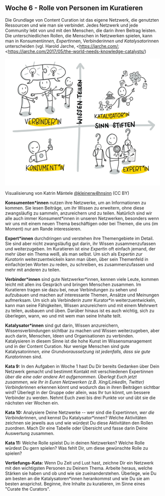 ## Woche 6 - Rolle von Personen im Kuratieren

Die Grundlage von Content Curation ist das eigene Netzwerk, die genutzten Ressourcen und wie man sie verbindet. Jedes Netzwerk und jede Community lebt von und mit den Menschen, die darin ihren Beitrag leisten. Die unterschiedlichen Rollen, die Menschen in Netzwerken spielen, kann man in Konsument*innen, Expert*innen, Verbinder*innen und Katalysator*innen unterscheiden (vgl. Harold Jarche, <https://jarche.com/; <https://jarche.com/2017/05/the-world-needs-knowledge-catalysts/)

 ![Ein Bild, das Text enthält. Automatisch generierte Beschreibung](./images/image10.jpeg)

 Visualisierung von Katrin Mäntele [\@kleinerw4hnsinn](https://twitter.com/kleinerw4hnsinn) (CC BY)

 **Konsumenten*innen**
nutzen ihre Netzwerke, um an Informationen zu kommen. Sie lesen Beiträge, um ihr Wissen zu erweitern, ohne diese zwangsläufig zu
sammeln, anzureichern und zu teilen. Natürlich sind wir alle auch immer Konsument*innen in unseren Netzwerken, besonders wenn wir uns mit einem neuen Thema beschäftigen oder bei Themen, die uns (im Moment) nur am Rande interessieren.

 **Expert*innen**
durchdringen und verstehen ihre Themengebiete im Detail. Sie sind aber nicht zwangsläufig gut darin, ihr Wissen zusammenzufassen und weiterzugeben. Im Kuratieren ist ein*e Expert*in oft einfach jemand, der mehr über ein Thema weiß, als man selbst. Um sich als Expert*in zur Kurator*in weiterzuentwickeln kann man üben, über sein Themenfeld in einfach(er)en Worten zu reden, zu schreiben, es zusammenzufassen und mehr mit anderen zu teilen.

 **Verbinder*innen**
sind gute Netzwerker\*innen, kennen viele Leute, kommen leicht mit allen ins Gespräch und bringen Menschen zusammen. Im Kuratieren tragen sie dazu bei, neue Verbindungen zu sehen und aufzubauen und machen auf interessante Themen, Ansätze und Meinungen aufmerksam. Um sich als Verbinder*in zum*r Kurator*in weiterzuentwickeln, kann man seine Fähigkeiten, Wissen anzureichern und mit einem Mehrwert zu teilen, ausbauen und üben. Darüber hinaus ist es auch wichtig, sich zu überlegen, wann, wo und mit wem man seine Inhalte teilt.

 **Katalysator*innen**
sind gut darin, Wissen anzureichern, Wissensverbindungen sichtbar zu machen und Wissen weiterzugeben, aber auch darin, Menschen, Ideen und Organisationen zu verbinden. Katalysieren in diesem Sinne ist die hohe Kunst im Wissensmanagement und in der Content Curation. Nur wenige Menschen sind gute Katalysator*innen, eine Grundvoraussetzung ist jedenfalls, dass sie gute Kurator*innen sind.

 **Kata 9:**
In den Aufgaben in Woche 1 hast Du Dir bereits Gedanken über Dein Netzwerk gemacht und bestimmt Kontakt mit verschiedenen Expert*innen über die eine oder andere Art aufgenommen. Überlegt Euch jetzt zusammen, wie Ihr in Euren Netzwerken (z.B. Xing/LinkedIn, Twitter) Verbinder*innen erkennen könnt und wodurch das in ihren Beiträgen sichtbar wird? Überlegt in der Gruppe oder allein, was Ihr tun könnt, um bessere Verbinder zu werden. Nehmt Euch zwei bis drei Punkte vor und übt sie die nächsten vier Wochen ein.

 **Kata 10:**
Analysiere Deine Netzwerke -- wer sind die Expert*innen, wer die Verbinder*innen, und kennst Du Katalysator*innen? Welche Aktivitäten zeichnen sie jeweils aus und wie würdest Du diese Aktivitäten den Rollen zuordnen. Mach Dir eine Tabelle oder Übersicht und fasse darin Deine Auswertung zusammen.

 **Kata 11:**
Welche Rolle spielst Du in deinen Netzwerken? Welche Rolle würdest Du gern spielen? Was fehlt Dir, um diese gewünschte Rolle zu spielen?
 

 **Vertiefungs-Kata:**
Wenn Du Zeit und Lust hast, zeichne Dir ein Netzwerk mit den wichtigsten Personen zu Deinem Thema. Arbeite heraus, welche Stärken sie haben und ob und wie sie zueinanderstehen. Überlege, wie Du am besten an die Katalysatoren\*innen herankommst und wie Du sie am besten ansprichst. Beginne, ihre Inhalte zu kuratieren, im Sinne eines "Curate the Curators".
